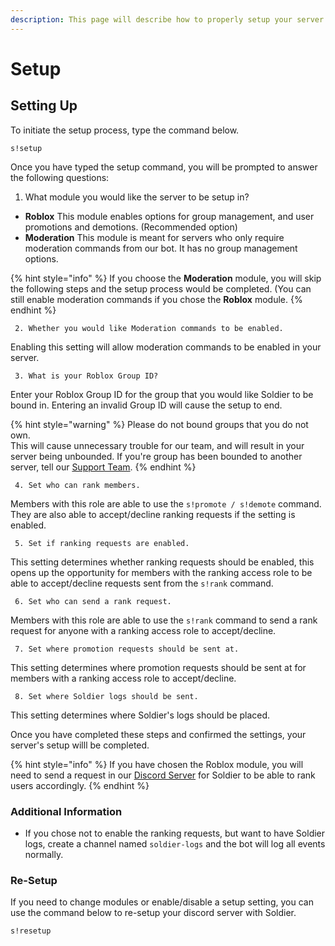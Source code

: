 ```yaml
---
description: This page will describe how to properly setup your server with Soldier.
---
```


# Setup

## Setting Up

To initiate the setup process, type the command below.

```
s!setup
```

Once you have typed the setup command, you will be prompted to answer the following questions:

1. What module you would like the server to be setup in?

* **Roblox** This module enables options for group management, and user promotions and demotions. \(Recommended option\) 
* **Moderation** This module is meant for servers who only require moderation commands from our bot. It has no group management options.

{% hint style="info" %}
If you choose the **Moderation** module, you will skip the following steps and the setup process would be completed. \(You can still enable moderation commands if you chose the **Roblox** module.
{% endhint %}

     2. Whether you would like Moderation commands to be enabled.  
Enabling this setting will allow moderation commands to be enabled in your server.

     3. What is your Roblox Group ID?  
Enter your Roblox Group ID for the group that you would like Soldier to be bound in. Entering an invalid Group ID will cause the setup to end.

{% hint style="warning" %}
Please do not bound groups that you do not own.  
This will cause unnecessary trouble for our team, and will result in your server being unbounded. If you're group has been bounded to another server, tell our [Support Team](https://discord.gg/KaSN7gnpkp).
{% endhint %}

     4. Set who can rank members.  
Members with this role are able to use the `s!promote / s!demote` command. They are  also able to accept/decline ranking requests if the setting is enabled.

     5. Set if ranking requests are enabled.  
This setting determines whether ranking requests should be enabled, this opens up the opportunity for members with the ranking access role to be able to accept/decline requests sent from the `s!rank` command.

     6. Set who can send a rank request.  
Members with this role are able to use the `s!rank` command to send a rank request for anyone with a ranking access role to accept/decline.

     7. Set where promotion requests should be sent at.  
This setting determines where promotion requests should be sent at for members with a ranking access role to accept/decline.

     8. Set where Soldier logs should be sent.  
This setting determines where Soldier's logs should be placed.

Once you have completed these steps and confirmed the settings, your server's setup willl be completed.

{% hint style="info" %}
If you have chosen the Roblox module, you will need to send a request in our [Discord Server](https://discord.gg/hdm87pRgrb) for  Soldier to be able to rank users accordingly.
{% endhint %}

### Additional Information

* If you chose not to enable the ranking requests, but want to have Soldier logs, create a channel named `soldier-logs` and the bot will log all events normally.

### Re-Setup

If you need to change modules or enable/disable a setup setting, you can use the command below to re-setup your discord server with Soldier.

```text
s!resetup
```

